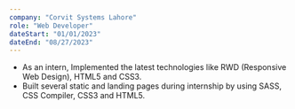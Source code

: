 ```yaml
---
company: "Corvit Systems Lahore"
role: "Web Developer"
dateStart: "01/01/2023"
dateEnd: "08/27/2023"
---
```


- As an intern, Implemented the latest technologies like RWD (Responsive Web Design), HTML5 and CSS3.
- Built several static and landing pages during internship by using SASS, CSS Compiler, CSS3 and HTML5.
